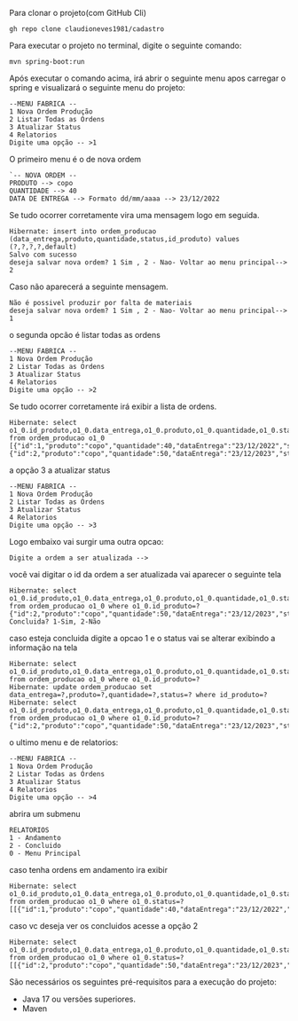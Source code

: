 Para clonar o projeto(com GitHub Cli)
```
gh repo clone claudioneves1981/cadastro
```
Para executar o projeto no terminal, digite o seguinte comando:

```shell script
mvn spring-boot:run 
```

Após executar o comando acima, irá abrir o seguinte menu apos carregar  o spring e visualizará o seguinte menu do projeto:

```
--MENU FABRICA --
1 Nova Ordem Produção
2 Listar Todas as Ordens
3 Atualizar Status
4 Relatorios
Digite uma opção -- >1
```

O primeiro menu é o de nova ordem 

```
`-- NOVA ORDEM --
PRODUTO --> copo
QUANTIDADE --> 40
DATA DE ENTREGA --> Formato dd/mm/aaaa --> 23/12/2022
```
Se tudo ocorrer corretamente vira uma mensagem logo em seguida.

```
Hibernate: insert into ordem_producao (data_entrega,produto,quantidade,status,id_produto) values (?,?,?,?,default)
Salvo com sucesso
deseja salvar nova ordem? 1 Sim , 2 - Nao- Voltar ao menu principal--> 2
```
Caso não aparecerá a seguinte mensagem.

```
Não é possivel produzir por falta de materiais
deseja salvar nova ordem? 1 Sim , 2 - Nao- Voltar ao menu principal--> 1

```

o segunda opcão é listar todas as ordens
```
--MENU FABRICA --
1 Nova Ordem Produção
2 Listar Todas as Ordens
3 Atualizar Status
4 Relatorios
Digite uma opção -- >2
```

Se tudo ocorrer corretamente irá exibir a lista de ordens.

```
Hibernate: select o1_0.id_produto,o1_0.data_entrega,o1_0.produto,o1_0.quantidade,o1_0.status from ordem_producao o1_0
[{"id":1,"produto":"copo","quantidade":40,"dataEntrega":"23/12/2022","status":"Andamento"}
{"id":2,"produto":"copo","quantidade":50,"dataEntrega":"23/12/2023","status":"Andamento"}]
```

a opção 3 a atualizar status 

```
--MENU FABRICA --
1 Nova Ordem Produção
2 Listar Todas as Ordens
3 Atualizar Status
4 Relatorios
Digite uma opção -- >3
```

Logo embaixo vai surgir uma outra opcao:

```
Digite a ordem a ser atualizada -->
```

você vai digitar o id da ordem a ser atualizada 
vai aparecer o seguinte tela

```
Hibernate: select o1_0.id_produto,o1_0.data_entrega,o1_0.produto,o1_0.quantidade,o1_0.status from ordem_producao o1_0 where o1_0.id_produto=?
{"id":2,"produto":"copo","quantidade":50,"dataEntrega":"23/12/2023","status":"Andamento"}
Concluida? 1-Sim, 2-Não
```

caso esteja concluida digite a opcao 1 e o status vai se alterar exibindo a informação na tela

```
Hibernate: select o1_0.id_produto,o1_0.data_entrega,o1_0.produto,o1_0.quantidade,o1_0.status from ordem_producao o1_0 where o1_0.id_produto=?
Hibernate: update ordem_producao set data_entrega=?,produto=?,quantidade=?,status=? where id_produto=?
Hibernate: select o1_0.id_produto,o1_0.data_entrega,o1_0.produto,o1_0.quantidade,o1_0.status from ordem_producao o1_0 where o1_0.id_produto=?
{"id":2,"produto":"copo","quantidade":50,"dataEntrega":"23/12/2023","status":"Concluida"}

```

o ultimo menu e de relatorios:

```
--MENU FABRICA --
1 Nova Ordem Produção
2 Listar Todas as Ordens
3 Atualizar Status
4 Relatorios
Digite uma opção -- >4
```

abrira um submenu

```
RELATORIOS
1 - Andamento
2 - Concluido
0 - Menu Principal
```

caso tenha ordens em andamento ira exibir 

```
Hibernate: select o1_0.id_produto,o1_0.data_entrega,o1_0.produto,o1_0.quantidade,o1_0.status from ordem_producao o1_0 where o1_0.status=?
[[{"id":1,"produto":"copo","quantidade":40,"dataEntrega":"23/12/2022","status":"Andamento"}]]
```

caso vc deseja ver os concluidos acesse a opção 2

```
Hibernate: select o1_0.id_produto,o1_0.data_entrega,o1_0.produto,o1_0.quantidade,o1_0.status from ordem_producao o1_0 where o1_0.status=?
[[{"id":2,"produto":"copo","quantidade":50,"dataEntrega":"23/12/2023","status":"Concluida"}]]
```
São necessários os seguintes pré-requisitos para a execução do projeto:

* Java 17 ou versões superiores.
* Maven